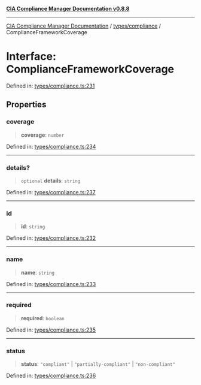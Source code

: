 [**CIA Compliance Manager Documentation v0.8.8**](../../../README.md)

***

[CIA Compliance Manager Documentation](../../../modules.md) / [types/compliance](../README.md) / ComplianceFrameworkCoverage

# Interface: ComplianceFrameworkCoverage

Defined in: [types/compliance.ts:231](https://github.com/Hack23/cia-compliance-manager/blob/67855c73d041b21b5f90a46884e0e48cd0961cda/src/types/compliance.ts#L231)

## Properties

### coverage

> **coverage**: `number`

Defined in: [types/compliance.ts:234](https://github.com/Hack23/cia-compliance-manager/blob/67855c73d041b21b5f90a46884e0e48cd0961cda/src/types/compliance.ts#L234)

***

### details?

> `optional` **details**: `string`

Defined in: [types/compliance.ts:237](https://github.com/Hack23/cia-compliance-manager/blob/67855c73d041b21b5f90a46884e0e48cd0961cda/src/types/compliance.ts#L237)

***

### id

> **id**: `string`

Defined in: [types/compliance.ts:232](https://github.com/Hack23/cia-compliance-manager/blob/67855c73d041b21b5f90a46884e0e48cd0961cda/src/types/compliance.ts#L232)

***

### name

> **name**: `string`

Defined in: [types/compliance.ts:233](https://github.com/Hack23/cia-compliance-manager/blob/67855c73d041b21b5f90a46884e0e48cd0961cda/src/types/compliance.ts#L233)

***

### required

> **required**: `boolean`

Defined in: [types/compliance.ts:235](https://github.com/Hack23/cia-compliance-manager/blob/67855c73d041b21b5f90a46884e0e48cd0961cda/src/types/compliance.ts#L235)

***

### status

> **status**: `"compliant"` \| `"partially-compliant"` \| `"non-compliant"`

Defined in: [types/compliance.ts:236](https://github.com/Hack23/cia-compliance-manager/blob/67855c73d041b21b5f90a46884e0e48cd0961cda/src/types/compliance.ts#L236)
